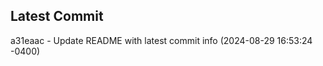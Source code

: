 
## Latest Commit
a31eaac - Update README with latest commit info (2024-08-29 16:53:24 -0400) <Yunxi-Zhou>

